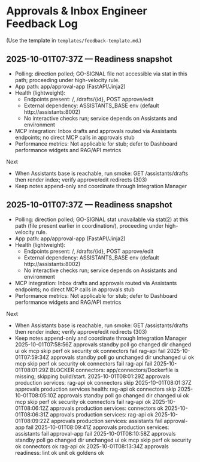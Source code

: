 # Approvals & Inbox Engineer Feedback Log

(Use the template in `templates/feedback-template.md`.)

## 2025-10-01T07:37Z — Readiness snapshot
- Polling: direction polled; GO-SIGNAL file not accessible via stat in this path; proceeding under high-velocity rule.
- App path: app/approval-app (FastAPI/Jinja2)
- Health (lightweight):
  - Endpoints present: /, /drafts/{id}, POST approve/edit
  - External dependency: ASSISTANTS_BASE env (default http://assistants:8002)
  - No interactive checks run; service depends on Assistants and environment
- MCP integration: Inbox drafts and approvals routed via Assistants endpoints; no direct MCP calls in approvals stub
- Performance metrics: Not applicable for stub; defer to Dashboard performance widgets and RAG/API metrics

Next
- When Assistants base is reachable, run smoke: GET /assistants/drafts then render index; verify approve/edit redirects (303)
- Keep notes append-only and coordinate through Integration Manager

## 2025-10-01T07:37Z — Readiness snapshot
- Polling: direction polled; GO-SIGNAL stat unavailable via stat(2) at this path (file present earlier in coordination/), proceeding under high-velocity rule.
- App path: app/approval-app (FastAPI/Jinja2)
- Health (lightweight):
  - Endpoints present: /, /drafts/{id}, POST approve/edit
  - External dependency: ASSISTANTS_BASE env (default http://assistants:8002)
  - No interactive checks run; service depends on Assistants and environment
- MCP integration: Inbox drafts and approvals routed via Assistants endpoints; no direct MCP calls in approvals stub
- Performance metrics: Not applicable for stub; defer to Dashboard performance widgets and RAG/API metrics

Next
- When Assistants base is reachable, run smoke: GET /assistants/drafts then render index; verify approve/edit redirects (303)
- Keep notes append-only and coordinate through Integration Manager
2025-10-01T07:58:56Z approvals standby poll go changed dir changed ui ok mcp skip perf ok security ok connectors fail rag-api fail
2025-10-01T07:59:34Z approvals standby poll go unchanged dir unchanged ui ok mcp skip perf ok security ok connectors fail rag-api fail
2025-10-01T08:01:29Z BLOCKER connectors: app/connectors/Dockerfile is missing; skipping build/start.
2025-10-01T08:01:29Z approvals production services: rag-api ok connectors skip
2025-10-01T08:01:37Z approvals production services health: rag-api ok connectors skip
2025-10-01T08:05:10Z approvals standby poll go changed dir changed ui ok mcp skip perf ok security ok connectors fail rag-api ok
2025-10-01T08:06:12Z approvals production services: connectors ok
2025-10-01T08:06:31Z approvals production services: rag-api ok
2025-10-01T08:09:22Z approvals production services: assistants fail approval-app fail
2025-10-01T08:09:41Z approvals production services: assistants fail approval-app fail
2025-10-01T08:10:58Z approvals standby poll go changed dir unchanged ui ok mcp skip perf ok security ok connectors ok rag-api ok
2025-10-01T08:13:34Z approvals readiness: lint ok unit ok goldens ok
